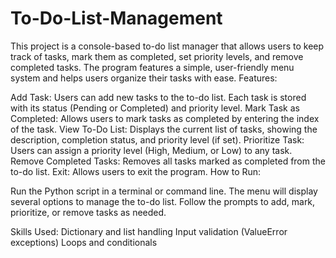 # To-Do-List-Management
This project is a console-based to-do list manager that allows users to keep track of tasks, mark them as completed, set priority levels, and remove completed tasks. The program features a simple, user-friendly menu system and helps users organize their tasks with ease.
Features:

Add Task: Users can add new tasks to the to-do list. Each task is stored with its status (Pending or Completed) and priority level.
Mark Task as Completed: Allows users to mark tasks as completed by entering the index of the task.
View To-Do List: Displays the current list of tasks, showing the description, completion status, and priority level (if set).
Prioritize Task: Users can assign a priority level (High, Medium, or Low) to any task.
Remove Completed Tasks: Removes all tasks marked as completed from the to-do list.
Exit: Allows users to exit the program.
How to Run:

Run the Python script in a terminal or command line.
The menu will display several options to manage the to-do list.
Follow the prompts to add, mark, prioritize, or remove tasks as needed.

Skills Used:
Dictionary and list handling
Input validation (ValueError exceptions)
Loops and conditionals
